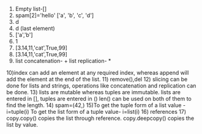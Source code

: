 1) Empty list-[]
2) spam[2]='hello'
['a', 'b', 'c', 'd']
3) d
4) d (last element)
5) ['a','b'] 
6) 1
7) [3.14,11,'cat',True,99]
8) [3.14,11,'cat',True,99]
9) list concatenation- +
 list replication- *

10)index can add an element at any required index, whereas append will add the element at the end of the list.
11) remove(),del
12) slicing can be done for lists and strings, operations like concatenation and replication can be done.
13) lists are mutable whereas tuples are immutable.
lists are entered in [], tuples are entered in ()
len() can be used on both of them to find the length.
14) spam=(42,)
15)To get the tuple form of a list value - i=tuple(i)
To get the list form of a tuple value- i=list(i)
16) references
17) copy.copy() copies the list through reference. copy.deepcopy() copies the list by value.

